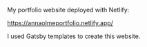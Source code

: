 My portfolio website deployed with Netlify:

https://annaolmeportfolio.netlify.app/

I used Gatsby templates to create this website.
